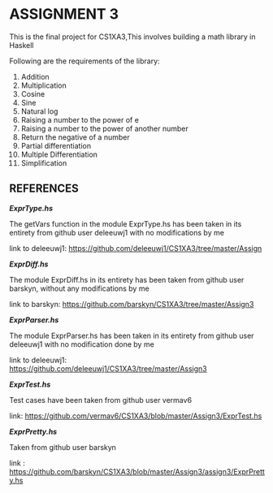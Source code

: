 # ASSIGNMENT 3

This is the final project for CS1XA3,This involves building a math library in Haskell

Following are the requirements of the library:
 
1. Addition
2. Multiplication
3. Cosine
4. Sine
5. Natural log
6. Raising a number to the power of e
7. Raising a number to the power of another number
8. Return the negative of a number
9. Partial differentiation 
10. Multiple Differentiation
11. Simplification


## REFERENCES


***ExprType.hs***

The getVars function in the module 	ExprType.hs has been taken in its entirety from github user deleeuwj1 with no modifications by me

link to deleeuwj1: https://github.com/deleeuwj1/CS1XA3/tree/master/Assign

***ExprDiff.hs***

The module ExprDiff.hs in its entirety has been taken from github user barskyn, without any modifications by me 

link to barskyn: https://github.com/barskyn/CS1XA3/tree/master/Assign3

***ExprParser.hs***

The module ExprParser.hs has been taken in its entirety from github user deleeuwj1 with no modification done by me

link to deleeuwj1: https://github.com/deleeuwj1/CS1XA3/tree/master/Assign3

***ExprTest.hs***

Test cases have been taken from github user vermav6 

link: https://github.com/vermav6/CS1XA3/blob/master/Assign3/ExprTest.hs

***ExprPretty.hs***

Taken from github user barskyn

link : https://github.com/barskyn/CS1XA3/blob/master/Assign3/assign3/ExprPretty.hs
